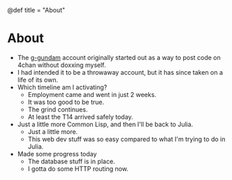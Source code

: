 @def title = "About"

# About

- The [g-gundam](https://github.com/g-gundam) account originally started out as a way to post code on 4chan without doxxing myself.
- I had intended it to be a throwaway account, but it has since taken on a life of its own.
- Which timeline am I activating?
  + Employment came and went in just 2 weeks.
  + It was too good to be true.
  + The grind continues.
  + At least the T14 arrived safely today.
- Just a little more Common Lisp, and then I'll be back to Julia.
  + Just a little more.
  + This web dev stuff was so easy compared to what I'm trying to do in Julia.
- Made some progress today
  + The database stuff is in place.
  + I gotta do some HTTP routing now.
